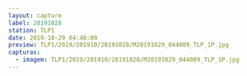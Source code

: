 ```yaml
---
layout: capture
label: 20191028
station: TLP1
date: 2019-10-29 04:40:09
preview: TLP1/2019/201910/20191028/M20191029_044009_TLP_1P.jpg
capturas:
  - imagem: TLP1/2019/201910/20191028/M20191029_044009_TLP_1P.jpg
---
```

